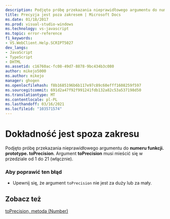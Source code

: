 ```yaml
---
description: Podjęto próbę przekazania nieprawidłowego argumentu do numeru funkcji. prototype. toPrecision.
title: Precyzja jest poza zakresem | Microsoft Docs
ms.date: 01/18/2017
ms.prod: visual-studio-windows
ms.technology: vs-javascript
ms.topic: error-reference
f1_keywords:
- VS.WebClient.Help.SCRIPT5027
dev_langs:
- JavaScript
- TypeScript
- DHTML
ms.assetid: c16760ac-fc08-49d7-8878-9bc434b3c080
author: mikejo5000
ms.author: mikejo
manager: ghogen
ms.openlocfilehash: f8b1685196b6b117e97c89c60efff1608259f597
ms.sourcegitcommit: 691d2a47f92f991241fdb132a82c53a537198d50
ms.translationtype: MT
ms.contentlocale: pl-PL
ms.lasthandoff: 03/16/2021
ms.locfileid: "103571574"
---
```

# <a name="the-precision-is-out-of-range"></a>Dokładność jest spoza zakresu
Podjęto próbę przekazania nieprawidłowego argumentu do **numeru funkcji. prototype. toPrecision**. Argument **toPrecision** musi mieścić się w przedziale od 1 do 21 (włącznie).  
  
### <a name="to-correct-this-error"></a>Aby poprawić ten błąd  
  
- Upewnij się, że argument `toPrecision` nie jest za duży lub za mały.  
  
## <a name="see-also"></a>Zobacz też  
 [toPrecision, metoda (Number)](https://developer.mozilla.org/docs/Web/JavaScript/Reference/Global_Objects/Number/toprecision)
